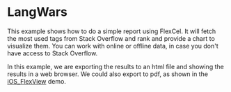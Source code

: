 # LangWars

This example shows how to do a simple report using FlexCel. It will fetch the most used
tags from Stack Overflow and rank and provide a chart to visualize them. You can work with
online or offline data, in case you don't have access to Stack Overflow.

In this example, we are exporting the results to an html file and showing the results in a web browser.
We could also export to pdf, as shown in the [iOS_FlexView](https://download.tmssoftware.com/flexcel/doc/vcl/samples/firemonkey-mobile/iosflexview/index.html) demo.
